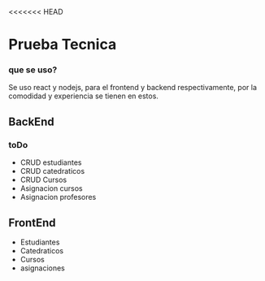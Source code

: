 <<<<<<< HEAD
# Prueba Tecnica

### que se uso?

Se uso react y nodejs, para el frontend y backend respectivamente, por la comodidad y experiencia se tienen en estos.

## BackEnd

### toDo

- CRUD estudiantes
- CRUD catedraticos
- CRUD Cursos
- Asignacion cursos
- Asignacion profesores


## FrontEnd

- Estudiantes
- Catedraticos
- Cursos
- asignaciones
